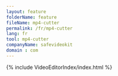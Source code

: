 ```yaml
---
layout: feature
folderName: feature
fileName: mp4-cutter
permalink: /fr/mp4-cutter
lang: fr
tool: mp4-cutter
companyName: safevideokit
domain : com
---
```


{% include VideoEditorIndex/index.html %}

   